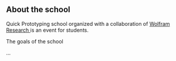 ## About the school
Quick Prototyping school organized with a collaboration of [Wolfram Research ](http://wolfram.com/) is an event for students.

The goals of the school

...